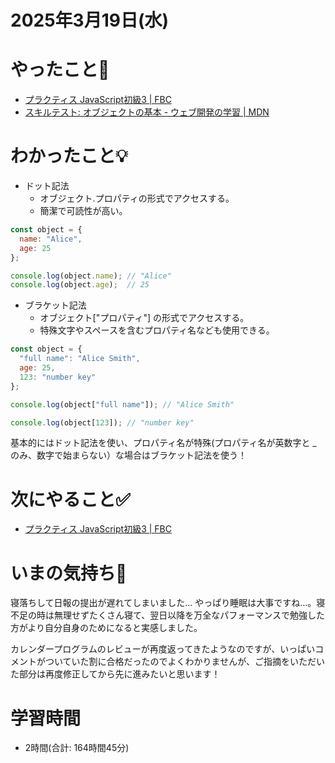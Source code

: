 # 2025年3月19日(水)

# やったこと📝
- [プラクティス JavaScript初級3 \| FBC](https://bootcamp.fjord.jp/practices/276)
- [スキルテスト: オブジェクトの基本 \- ウェブ開発の学習 \| MDN](https://developer.mozilla.org/ja/docs/Learn_web_development/Core/Scripting/Test_your_skills:_Object_basics)

# わかったこと💡
- ドット記法
  - オブジェクト.プロパティの形式でアクセスする。
  - 簡潔で可読性が高い。

```javascript
const object = {
  name: "Alice",
  age: 25
};

console.log(object.name); // "Alice"
console.log(object.age);  // 25
```
- ブラケット記法
  - オブジェクト["プロパティ"] の形式でアクセスする。
  - 特殊文字やスペースを含むプロパティ名なども使用できる。

```javascript
const object = {
  "full name": "Alice Smith",
  age: 25,
  123: "number key"
};

console.log(object["full name"]); // "Alice Smith"

console.log(object[123]); // "number key"
```

基本的にはドット記法を使い、プロパティ名が特殊(プロパティ名が英数字と _ のみ、数字で始まらない）な場合はブラケット記法を使う！

# 次にやること✅
- [プラクティス JavaScript初級3 \| FBC](https://bootcamp.fjord.jp/practices/276)

# いまの気持ち🫶
寝落ちして日報の提出が遅れてしまいました…
やっぱり睡眠は大事ですね…。寝不足の時は無理せずたくさん寝て、翌日以降を万全なパフォーマンスで勉強した方がより自分自身のためになると実感しました。

カレンダープログラムのレビューが再度返ってきたようなのですが、いっぱいコメントがついていた割に合格だったのでよくわかりませんが、ご指摘をいただいた部分は再度修正してから先に進みたいと思います！

# 学習時間
- 2時間(合計: 164時間45分)
